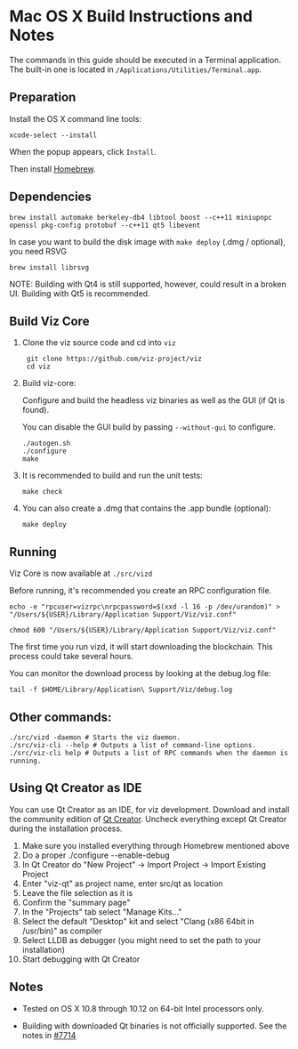 Mac OS X Build Instructions and Notes
====================================
The commands in this guide should be executed in a Terminal application.
The built-in one is located in `/Applications/Utilities/Terminal.app`.

Preparation
-----------
Install the OS X command line tools:

`xcode-select --install`

When the popup appears, click `Install`.

Then install [Homebrew](http://brew.sh).

Dependencies
----------------------

    brew install automake berkeley-db4 libtool boost --c++11 miniupnpc openssl pkg-config protobuf --c++11 qt5 libevent

In case you want to build the disk image with `make deploy` (.dmg / optional), you need RSVG

    brew install librsvg

NOTE: Building with Qt4 is still supported, however, could result in a broken UI. Building with Qt5 is recommended.

Build Viz Core
------------------------

1. Clone the viz source code and cd into `viz`

        git clone https://github.com/viz-project/viz
        cd viz

2.  Build viz-core:

    Configure and build the headless viz binaries as well as the GUI (if Qt is found).

    You can disable the GUI build by passing `--without-gui` to configure.

        ./autogen.sh
        ./configure
        make

3.  It is recommended to build and run the unit tests:

        make check

4.  You can also create a .dmg that contains the .app bundle (optional):

        make deploy

Running
-------

Viz Core is now available at `./src/vizd`

Before running, it's recommended you create an RPC configuration file.

    echo -e "rpcuser=vizrpc\nrpcpassword=$(xxd -l 16 -p /dev/urandom)" > "/Users/${USER}/Library/Application Support/Viz/viz.conf"

    chmod 600 "/Users/${USER}/Library/Application Support/Viz/viz.conf"

The first time you run vizd, it will start downloading the blockchain. This process could take several hours.

You can monitor the download process by looking at the debug.log file:

    tail -f $HOME/Library/Application\ Support/Viz/debug.log

Other commands:
-------

    ./src/vizd -daemon # Starts the viz daemon.
    ./src/viz-cli --help # Outputs a list of command-line options.
    ./src/viz-cli help # Outputs a list of RPC commands when the daemon is running.

Using Qt Creator as IDE
------------------------
You can use Qt Creator as an IDE, for viz development.
Download and install the community edition of [Qt Creator](https://www.qt.io/download/).
Uncheck everything except Qt Creator during the installation process.

1. Make sure you installed everything through Homebrew mentioned above
2. Do a proper ./configure --enable-debug
3. In Qt Creator do "New Project" -> Import Project -> Import Existing Project
4. Enter "viz-qt" as project name, enter src/qt as location
5. Leave the file selection as it is
6. Confirm the "summary page"
7. In the "Projects" tab select "Manage Kits..."
8. Select the default "Desktop" kit and select "Clang (x86 64bit in /usr/bin)" as compiler
9. Select LLDB as debugger (you might need to set the path to your installation)
10. Start debugging with Qt Creator

Notes
-----

* Tested on OS X 10.8 through 10.12 on 64-bit Intel processors only.

* Building with downloaded Qt binaries is not officially supported. See the notes in [#7714](https://github.com/bitcoin/bitcoin/issues/7714)
